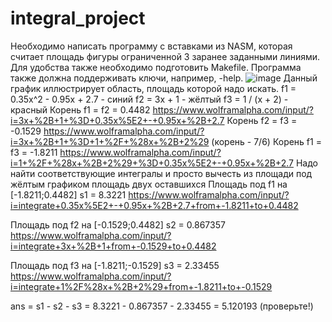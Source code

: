 # integral_project
Необходимо написать программу с вставками из NASM, которая считает площадь фигуры ограниченной 3 заранее заданными линиями. Для удобства также необходимо подготовить Makefile. Программа также должна поддерживать ключи, например, -help.
![image](https://user-images.githubusercontent.com/63977372/117045281-020a9380-ad18-11eb-971d-12ac84e9be67.png)
Данный график иллюстрирует область, площадь которой надо искать.
f1 = 0.35x^2 - 0.95x + 2.7 - синий
f2 = 3x + 1 - жёлтый
f3 = 1 / (x + 2) - красный
Корень f1 = f2 = 0.4482 https://www.wolframalpha.com/input/?i=3x+%2B+1+%3D+0.35x%5E2+-+0.95x+%2B+2.7
Корень f2 = f3 = -0.1529 https://www.wolframalpha.com/input/?i=3x+%2B+1+%3D+1+%2F+%28x+%2B+2%29 (корень - 7/6)
Корень f1 = f3 = -1.8211 https://www.wolframalpha.com/input/?i=1+%2F+%28x+%2B+2%29+%3D+0.35x%5E2+-+0.95x+%2B+2.7
Надо найти соответствующие интегралы и просто вычесть из площади под жёлтым графиком площадь двух оставшихся
Площадь под f1 на [-1.8211;0.4482] s1 = 8.3221 https://www.wolframalpha.com/input/?i=integrate+0.35x%5E2+-+0.95x+%2B+2.7+from+-1.8211+to+0.4482

Площадь под f2 на [-0.1529;0.4482] s2 = 0.867357 https://www.wolframalpha.com/input/?i=integrate+3x+%2B+1+from+-0.1529+to+0.4482

Площадь под f3 на [-1.8211;-0.1529] s3 = 2.33455 https://www.wolframalpha.com/input/?i=integrate+1%2F%28x+%2B+2%29+from+-1.8211+to+-0.1529

ans = s1 - s2 - s3 = 8.3221 - 0.867357 - 2.33455 = 5.120193 (проверьте!)
